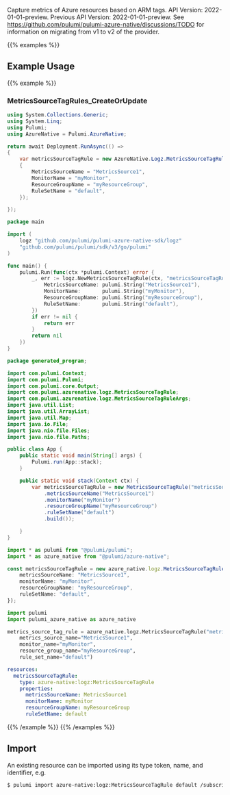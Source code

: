 Capture metrics of Azure resources based on ARM tags.
API Version: 2022-01-01-preview.
Previous API Version: 2022-01-01-preview. See https://github.com/pulumi/pulumi-azure-native/discussions/TODO for information on migrating from v1 to v2 of the provider.

{{% examples %}}
## Example Usage
{{% example %}}
### MetricsSourceTagRules_CreateOrUpdate
```csharp
using System.Collections.Generic;
using System.Linq;
using Pulumi;
using AzureNative = Pulumi.AzureNative;

return await Deployment.RunAsync(() => 
{
    var metricsSourceTagRule = new AzureNative.Logz.MetricsSourceTagRule("metricsSourceTagRule", new()
    {
        MetricsSourceName = "MetricsSource1",
        MonitorName = "myMonitor",
        ResourceGroupName = "myResourceGroup",
        RuleSetName = "default",
    });

});


```

```go
package main

import (
	logz "github.com/pulumi/pulumi-azure-native-sdk/logz"
	"github.com/pulumi/pulumi/sdk/v3/go/pulumi"
)

func main() {
	pulumi.Run(func(ctx *pulumi.Context) error {
		_, err := logz.NewMetricsSourceTagRule(ctx, "metricsSourceTagRule", &logz.MetricsSourceTagRuleArgs{
			MetricsSourceName: pulumi.String("MetricsSource1"),
			MonitorName:       pulumi.String("myMonitor"),
			ResourceGroupName: pulumi.String("myResourceGroup"),
			RuleSetName:       pulumi.String("default"),
		})
		if err != nil {
			return err
		}
		return nil
	})
}

```

```java
package generated_program;

import com.pulumi.Context;
import com.pulumi.Pulumi;
import com.pulumi.core.Output;
import com.pulumi.azurenative.logz.MetricsSourceTagRule;
import com.pulumi.azurenative.logz.MetricsSourceTagRuleArgs;
import java.util.List;
import java.util.ArrayList;
import java.util.Map;
import java.io.File;
import java.nio.file.Files;
import java.nio.file.Paths;

public class App {
    public static void main(String[] args) {
        Pulumi.run(App::stack);
    }

    public static void stack(Context ctx) {
        var metricsSourceTagRule = new MetricsSourceTagRule("metricsSourceTagRule", MetricsSourceTagRuleArgs.builder()        
            .metricsSourceName("MetricsSource1")
            .monitorName("myMonitor")
            .resourceGroupName("myResourceGroup")
            .ruleSetName("default")
            .build());

    }
}

```

```typescript
import * as pulumi from "@pulumi/pulumi";
import * as azure_native from "@pulumi/azure-native";

const metricsSourceTagRule = new azure_native.logz.MetricsSourceTagRule("metricsSourceTagRule", {
    metricsSourceName: "MetricsSource1",
    monitorName: "myMonitor",
    resourceGroupName: "myResourceGroup",
    ruleSetName: "default",
});

```

```python
import pulumi
import pulumi_azure_native as azure_native

metrics_source_tag_rule = azure_native.logz.MetricsSourceTagRule("metricsSourceTagRule",
    metrics_source_name="MetricsSource1",
    monitor_name="myMonitor",
    resource_group_name="myResourceGroup",
    rule_set_name="default")

```

```yaml
resources:
  metricsSourceTagRule:
    type: azure-native:logz:MetricsSourceTagRule
    properties:
      metricsSourceName: MetricsSource1
      monitorName: myMonitor
      resourceGroupName: myResourceGroup
      ruleSetName: default

```

{{% /example %}}
{{% /examples %}}

## Import

An existing resource can be imported using its type token, name, and identifier, e.g.

```sh
$ pulumi import azure-native:logz:MetricsSourceTagRule default /subscriptions/00000000-0000-0000-0000-000000000000/resourceGroups/myResourceGroup/providers/Microsoft.Logz/monitors/myMonitor/metricsSource/MetricsSource1/tagRules/default 
```
